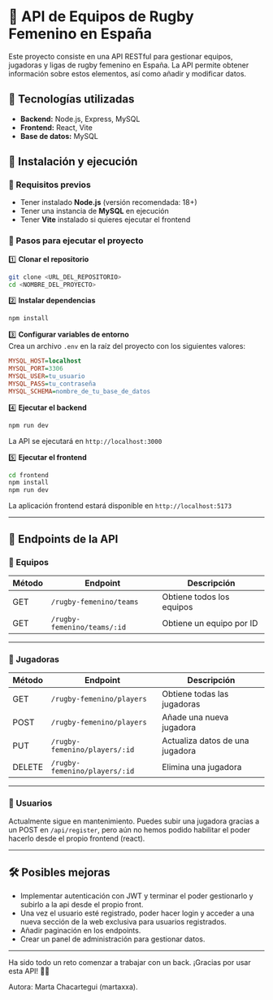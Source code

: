 # 🏉 API de Equipos de Rugby Femenino en España

Este proyecto consiste en una API RESTful para gestionar equipos, jugadoras y ligas de rugby femenino en España. La API permite obtener información sobre estos elementos, así como añadir y modificar datos.

## 📌 Tecnologías utilizadas
- **Backend:** Node.js, Express, MySQL
- **Frontend:** React, Vite
- **Base de datos:** MySQL

## 🚀 Instalación y ejecución

### 🔹 Requisitos previos
- Tener instalado **Node.js** (versión recomendada: 18+)
- Tener una instancia de **MySQL** en ejecución
- Tener **Vite** instalado si quieres ejecutar el frontend

### 🔹 Pasos para ejecutar el proyecto

1️⃣ **Clonar el repositorio**
```sh
git clone <URL_DEL_REPOSITORIO>
cd <NOMBRE_DEL_PROYECTO>
```

2️⃣ **Instalar dependencias**
```sh
npm install
```

3️⃣ **Configurar variables de entorno**  
Crea un archivo `.env` en la raíz del proyecto con los siguientes valores:
```ini
MYSQL_HOST=localhost
MYSQL_PORT=3306
MYSQL_USER=tu_usuario
MYSQL_PASS=tu_contraseña
MYSQL_SCHEMA=nombre_de_tu_base_de_datos
```

4️⃣ **Ejecutar el backend**
```sh
npm run dev
```
La API se ejecutará en `http://localhost:3000`

5️⃣ **Ejecutar el frontend**
```sh
cd frontend
npm install
npm run dev
```
La aplicación frontend estará disponible en `http://localhost:5173`

---

## 📡 Endpoints de la API

### 🔹 Equipos
| Método | Endpoint                  | Descripción               |
|--------|----------------------------|---------------------------|
| GET    | `/rugby-femenino/teams`    | Obtiene todos los equipos |
| GET    | `/rugby-femenino/teams/:id` | Obtiene un equipo por ID  |

---

### 🔹 Jugadoras
| Método | Endpoint                    | Descripción                |
|--------|------------------------------|----------------------------|
| GET    | `/rugby-femenino/players`    | Obtiene todas las jugadoras |
| POST   | `/rugby-femenino/players`    | Añade una nueva jugadora   |
| PUT    | `/rugby-femenino/players/:id` | Actualiza datos de una jugadora |
| DELETE | `/rugby-femenino/players/:id` | Elimina una jugadora       |

---

### 🔹 Usuarios
Actualmente sigue en mantenimiento. Puedes subir una jugadora gracias a un POST en `/api/register`, pero aún no hemos podido habilitar el poder hacerlo desde el propio frontend (react).

---

## 🛠 Posibles mejoras
- Implementar autenticación con JWT y terminar el poder gestionarlo y subirlo a la api desde el propio front.
- Una vez el usuario esté registrado, poder hacer login y acceder a una nueva sección de la web exclusiva para usuarios registrados.
- Añadir paginación en los endpoints.
- Crear un panel de administración para gestionar datos.

---

Ha sido todo un reto comenzar a trabajar con un back.
¡Gracias por usar esta API! 🚀🏉

Autora: Marta Chacartegui (martaxxa).
